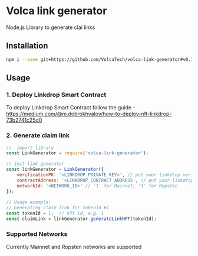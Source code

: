 # Volca link generator
Node.js Library to generate clai links


## Installation
```bash
npm i --save git+https://github.com/VolcaTech/volca-link-generator#v0.1
```
## Usage
### 1. Deploy Linkdrop Smart Contract
To deploy Linkdrop Smart Contract follow the guide - https://medium.com/@m.dobrokhvalov/how-to-deploy-nft-linkdrop-73b2741c25d0

### 2. Generate claim link
```js
//  import library                                                                                     
const LinkGenerator = require('volca-link-generator');

// init link generator                                                                                                                     
const linkGenerator = LinkGenerator({                         
    verificationPK: '<LINKDROP_PRIVATE_KEY>', // put your linkdrop verification private key here      
    contractAddress: '<LINKDROP_CONTRACT_ADDRESS', // put your linkdrop contract address here
    networkId: '<NETWORK_ID>' // '1' for Mainnet, '3' for Ropsten
});              
                                                                                                                                                                                     
// Usage example:                                        
// Generating claim link for tokenId #1                          
const tokenId = 1;  // nft id, e.g. 1    
const claimLink = linkGenerator.generateLinkNFT(tokenId);
```
### Supported Networks
Currently Mainnet and Ropsten networks are supported
